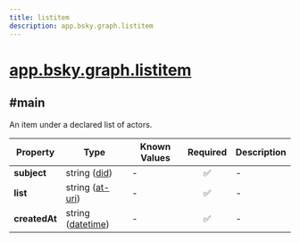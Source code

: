 ```yaml
---
title: listitem
description: app.bsky.graph.listitem
---
```


# [app.bsky.graph.listitem](https://github.com/myConsciousness/atproto.dart/blob/main/lexicons/app/bsky/graph/listitem.json)

## #main

An item under a declared list of actors.

| Property | Type | Known Values | Required | Description |
| --- | --- | --- | :---: | --- |
| **subject** | string ([did](https://atproto.com/specs/did)) | - | ✅ | - |
| **list** | string ([at-uri](https://atproto.com/specs/at-uri-scheme)) | - | ✅ | - |
| **createdAt** | string ([datetime](https://atproto.com/specs/lexicon#datetime)) | - | ✅ | - |
